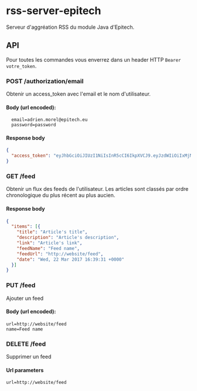 # rss-server-epitech

Serveur d'aggréation RSS du module Java d'Epitech.

## API

Pour toutes les commandes vous enverrez dans un header HTTP `Bearer votre_token`.

### POST /authorization/email
Obtenir un access_token avec l'email et le nom d'utilisateur.

#### Body (url encoded):

```
  email=adrien.morel@epitech.eu
  password=password
```

#### Response body

```json
{
  "access_token": "eyJhbGciOiJIUzI1NiIsInR5cCI6IkpXVCJ9.eyJzdWIiOiIxMjM0NTY3ODkwIiwibmFtZSI6IkpvaG4gRG9lIiwiYWRtaW4iOnRydWV9.TJVA95OrM7E2cBab30RMHrHDcEfxjoYZgeFONFh7HgQ"
}
```
### GET /feed
Obtenir un flux des feeds de l'utilisateur. Les articles sont classés par ordre chronologique du plus récent au plus aucien.

#### Response body

```json
{
  "items": [{
    "title": "Article's title",
    "description": "Article's description",
    "link": "Article's link",
    "feedName": "Feed name",
    "feedUrl": "http://website/feed",
    "date": "Wed, 22 Mar 2017 16:39:31 +0000"
  }]
}
```

### PUT /feed
Ajouter un feed

#### Body (url encoded):

```
url=http://website/feed
name=Feed name
```
### DELETE /feed
Supprimer un feed

#### Url parameters
```
url=http://website/feed
```
